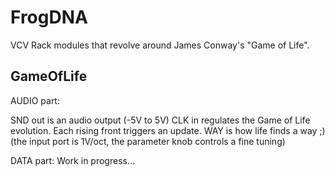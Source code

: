 # FrogDNA

VCV Rack modules that revolve around James Conway's "Game of Life".

## GameOfLife

AUDIO part:

SND out is an audio output (-5V to 5V)
CLK in regulates the Game of Life evolution. Each rising front triggers an update.
WAY is how life finds a way ;)
(the input port is 1V/oct, the parameter knob controls a fine tuning)

DATA part:
Work in progress...
